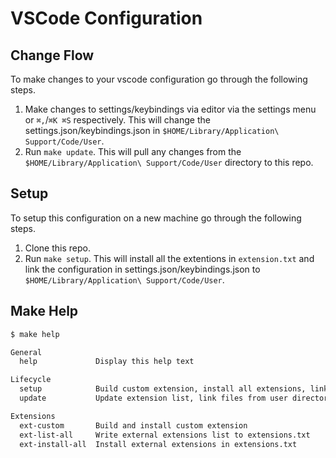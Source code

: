 # VSCode Configuration

## Change Flow
To make changes to your vscode configuration go through the following steps.

1. Make changes to settings/keybindings via editor via the settings menu or `⌘,`/`⌘K ⌘S` respectively. This will change the settings.json/keybindings.json in `$HOME/Library/Application\ Support/Code/User`.
2. Run `make update`. This will pull any changes from the `$HOME/Library/Application\ Support/Code/User` directory to this repo.

## Setup
To setup this configuration on a new machine go through the following steps.

1. Clone this repo.
2. Run `make setup`. This will install all the extentions in `extension.txt` and link the configuration in settings.json/keybindings.json to `$HOME/Library/Application\ Support/Code/User`.

## Make Help
```txt
$ make help

General
  help             Display this help text

Lifecycle
  setup            Build custom extension, install all extensions, link config files
  update           Update extension list, link files from user directory

Extensions
  ext-custom       Build and install custom extension
  ext-list-all     Write external extensions list to extensions.txt
  ext-install-all  Install external extensions in extensions.txt
```
